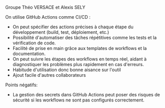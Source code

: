 Groupe Théo VERSACE et Alexis SELY

On utilise GitHub Actions comme CI/CD :
- On peut spécifier des actions précises à chaque étape du développement (build, test, déploiement, etc.)
- Possibilité d'automatiser des tâches répétitives comme les tests et la vérification de code.
- Facilité de prise en main grâce aux templates de workflows et la documentation.
- On peut suivre les étapes des workflows en temps réel, aidant à diagnostiquer les problèmes plus rapidement en cas d'erreurs.
- Habitude d'utilisation donc bonne aisance sur l'outil
- Ajout facile d'autres collaborateurs

Points négatifs:
- La gestion des secrets dans GitHub Actions peut poser des risques de sécurité si les workflows ne sont pas configurés correctement.

